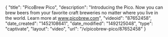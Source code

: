 {
    "title": "PicoBrew Pico",
    "description": "Introducing the Pico. Now you can brew beers from your favorite craft breweries no matter where you live in the world. Learn more at www.picobrew.com",
    "videoid": "87652458",
    "date_created": "1452108641",
    "date_modified": "1492125048",
    "type": "captivate",
    "layout": "video",
    "url": "\/v\/picobrew-pico\/87652458"
}